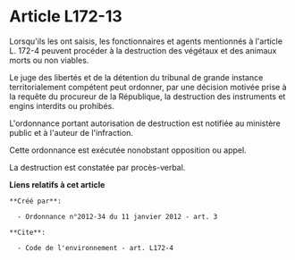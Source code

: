 # Article L172-13

Lorsqu'ils les ont saisis, les fonctionnaires et agents mentionnés à l'article L. 172-4 peuvent procéder à la destruction des
végétaux et des animaux morts ou non viables. 

Le juge des libertés et de la détention du tribunal de grande instance territorialement compétent peut ordonner, par une
décision motivée prise à la requête du procureur de la République, la destruction des instruments et engins interdits ou
prohibés. 

L'ordonnance portant autorisation de destruction est notifiée au ministère public et à l'auteur de l'infraction. 

Cette ordonnance est exécutée nonobstant opposition ou appel. 

La destruction est constatée par procès-verbal.

**Liens relatifs à cet article**

	**Créé par**:

	  - Ordonnance n°2012-34 du 11 janvier 2012 - art. 3

	**Cite**:

	  - Code de l'environnement - art. L172-4
